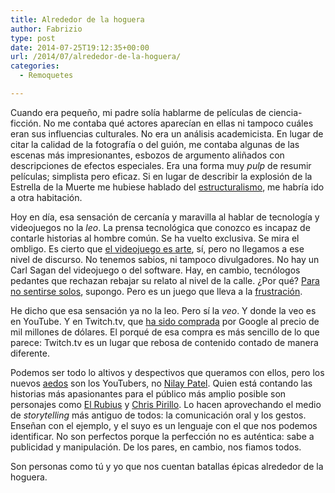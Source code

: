 ```yaml
---
title: Alrededor de la hoguera
author: Fabrizio
type: post
date: 2014-07-25T19:12:35+00:00
url: /2014/07/alrededor-de-la-hoguera/
categories:
  - Remoquetes

---
```

Cuando era pequeño, mi padre solía hablarme de películas de ciencia-ficción. No me contaba qué actores aparecían en ellas ni tampoco cuáles eran sus influencias culturales. No era un análisis academicista. En lugar de citar la calidad de la fotografía o del guión, me contaba algunas de las escenas más impresionantes, esbozos de argumento aliñados con descripciones de efectos especiales. Era una forma muy _pulp_ de resumir películas; simplista pero eficaz. Si en lugar de describir la explosión de la Estrella de la Muerte me hubiese hablado del [estructuralismo][1], me habría ido a otra habitación.

Hoy en día, esa sensación de cercanía y maravilla al hablar de tecnología y videojuegos no la _leo_. La prensa tecnológica que conozco es incapaz de contarle historias al hombre común. Se ha vuelto exclusiva. Se mira el ombligo. Es cierto que [el videojuego es arte][2], sí, pero no llegamos a ese nivel de discurso. No tenemos sabios, ni tampoco divulgadores. No hay un Carl Sagan del videojuego o del software. Hay, en cambio, tecnólogos pedantes que rechazan rebajar su relato al nivel de la calle. ¿Por qué? [Para no sentirse solos][3], supongo. Pero es un juego que lleva a la [frustración][4].

He dicho que esa sensación ya no la leo. Pero sí la _veo_. Y donde la veo es en YouTube. Y en Twitch.tv, que [ha sido comprada][5] por Google al precio de mil millones de dólares. El porqué de esa compra es más sencillo de lo que parece: Twitch.tv es un lugar que rebosa de contenido contado de manera diferente.

Podemos ser todo lo altivos y despectivos que queramos con ellos, pero los nuevos [aedos][6] son los YouTubers, no [Nilay Patel][7]. Quien está contando las historias más apasionantes para el público más amplio posible son personajes como [El Rubius][8] y [Chris Pirillo][9]. Lo hacen aprovechando el medio de _storytelling_ más antiguo de todos: la comunicación oral y los gestos. Enseñan con el ejemplo, y el suyo es un lenguaje con el que nos podemos identificar. No son perfectos porque la perfección no es auténtica: sabe a publicidad y manipulación. De los pares, en cambio, nos fiamos todos.

Son personas como tú y yo que nos cuentan batallas épicas alrededor de la hoguera.

 [1]: http://www.math.brown.edu/~banchoff/Yale/project04/th-struct.html
 [2]: http://remoquete.com/2014/04/el-videojuego-es-arte-critiquemoslo-como-tal/
 [3]: http://opinionator.blogs.nytimes.com/2012/11/17/how-to-live-without-irony/
 [4]: https://twitter.com/evcdmr/status/492691371883790338
 [5]: http://variety.com/2014/digital/news/google-seals-deal-to-buy-twitch-for-1-billion-report-1201268604/
 [6]: http://lema.rae.es/drae/?val=aedo
 [7]: http://www.theverge.com/2014/7/24/5933361/welcome-to-the-future
 [8]: https://www.youtube.com/user/elrubiusOMG
 [9]: https://www.youtube.com/user/lockergnome
